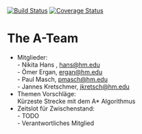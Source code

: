 [![Build Status](https://travis-ci.org/ob-algdatii-ss18/leistungsnachweis-a-team-1.svg?branch=master)](https://travis-ci.org/ob-algdatii-ss18/leistungsnachweis-a-team-1)
[![Coverage Status](https://coveralls.io/repos/github/ob-algdatii-ss18/leistungsnachweis-a-team-1/badge.svg?branch=testing)](https://coveralls.io/github/ob-algdatii-ss18/leistungsnachweis-a-team-1?branch=testing)

# The A-Team
* Mitglieder:<br> - Nikita Hans , hans@hm.edu
             <br> - Ömer Ergan, ergan@hm.edu
             <br> - Paul Masch, pmasch@hm.edu
             <br> - Jannes Kretschmer, jkretsch@hm.edu
* Themen Vorschläge: 
                     <br> Kürzeste Strecke mit dem A* Algorithmus
* Zeitslot für Zwischenstand:<br> - TODO
                             <br> - Verantwortliches Mitglied
